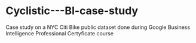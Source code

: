 # Cyclistic---BI-case-study
Case study on a NYC Citi Bike public dataset done during Google Business Intelligence Professional Certyficate course
